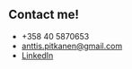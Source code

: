 ## Contact me!

* <i class="fa fa-phone"></i> +358 40 5870653
* <i class="fa fa-envelope-o"></i> anttis.pitkanen@gmail.com
* <i class="fa fa-linkedin-square"></i> <a href="https://linkedin.com/in/anttispitkanen" target="_blank">LinkedIn</a>
